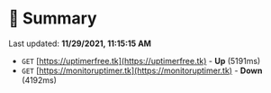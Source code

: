 # 📖 Summary
Last updated: **11/29/2021, 11:15:15 AM**

- `GET` [https://uptimerfree.tk](https://uptimerfree.tk) - **Up** (5191ms)
- `GET` [https://monitoruptimer.tk](https://monitoruptimer.tk) - **Down** (4192ms)
